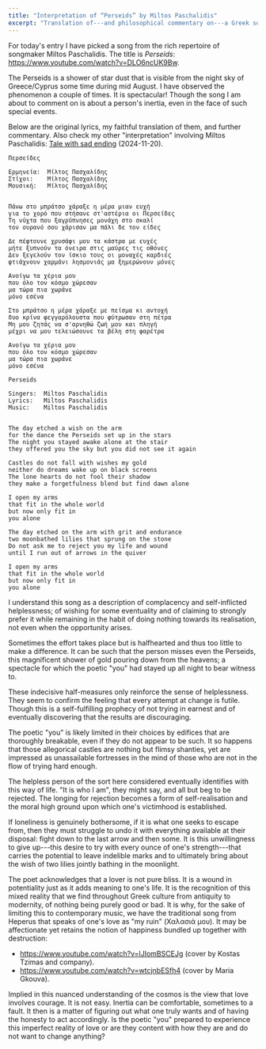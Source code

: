 ```yaml
---
title: "Interpretation of “Perseids” by Miltos Paschalidis"
excerpt: "Translation of---and philosophical commentary on---a Greek song whose translated title is 'Perseids'."
---
```


For today's entry I have picked a song from the rich repertoire of
songmaker Miltos Paschalidis. The title is _Perseids_:
<https://www.youtube.com/watch?v=DLO6ncUK9Bw>.

The Perseids is a shower of star dust that is visible from the night
sky of Greece/Cyprus some time during mid August. I have observed the
phenomenon a couple of times. It is spectacular! Though the song I am
about to comment on is about a person's inertia, even in the face of
such special events.

Below are the original lyrics, my faithful translation of them, and
further commentary. Also check my other "interpretation" involving
Miltos Paschalidis: [Tale with sad ending](https://protesilaos.com/interpretations/2024-11-20-paschalidis-tale-with-sad-ending/) (2024-11-20).

```
Περσείδες

Ερμηνεία:  Μίλτος Πασχαλίδης
Στίχοι:    Μίλτος Πασχαλίδης
Μουσική:   Μίλτος Πασχαλίδης


Πάνω στο μπράτσο χάραξε η μέρα μιαν ευχή
για το χορό που στήσανε στ'αστέρια οι Περσείδες
Τη νύχτα που ξαγρύπνησες μονάχη στο σκαλί
τον ουρανό σου χάρισαν μα πάλι δε τον είδες

Δε πέφτουνε χρυσάφι μου τα κάστρα με ευχές
μήτε ξυπνούν τα όνειρα στις μαύρες τις οθόνες
Δεν ξεγελούν τον ίσκιο τους οι μοναχές καρδιές
φτιάχνουν χαρμάνι λησμονιάς μα ξημερώνουν μόνες

Ανοίγω τα χέρια μου
που όλο τον κόσμο χώρεσαν
μα τώρα πια χωράνε
μόνο εσένα

Στο μπράτσο η μέρα χάραξε με πείσμα κι αντοχή
δυο κρίνα φεγγαρόλουστα που φύτρωσαν στη πέτρα
Μη μου ζητάς να σ'αρνηθώ ζωή μου και πληγή
μέχρι να μου τελειώσουνε τα βέλη στη φαρέτρα

Ανοίγω τα χέρια μου
που όλο τον κόσμο χώρεσαν
μα τώρα πια χωράνε
μόνο εσένα
```

```
Perseids

Singers:  Miltos Paschalidis
Lyrics:   Miltos Paschalidis
Music:    Miltos Paschalidis


The day etched a wish on the arm
for the dance the Perseids set up in the stars
The night you stayed awake alone at the stair
they offered you the sky but you did not see it again

Castles do not fall with wishes my gold
neither do dreams wake up on black screens
The lone hearts do not fool their shadow
they make a forgetfulness blend but find dawn alone

I open my arms
that fit in the whole world
but now only fit in
you alone

The day etched on the arm with grit and endurance
two moonbathed lilies that sprung on the stone
Do not ask me to reject you my life and wound
until I run out of arrows in the quiver

I open my arms
that fit in the whole world
but now only fit in
you alone
```

I understand this song as a description of complacency and
self-inflicted helplessness; of wishing for some eventuality and of
claiming to strongly prefer it while remaining in the habit of doing
nothing towards its realisation, not even when the opportunity arises.

Sometimes the effort takes place but is halfhearted and thus too
little to make a difference. It can be such that the person misses
even the Perseids, this magnificent shower of gold pouring down from
the heavens; a spectacle for which the poetic "you" had stayed up all
night to bear witness to.

These indecisive half-measures only reinforce the sense of
helplessness. They seem to confirm the feeling that every attempt at
change is futile. Though this is a self-fulfilling prophecy of not
trying in earnest and of eventually discovering that the results are
discouraging.

The poetic "you" is likely limited in their choices by edifices that
are thoroughly breakable, even if they do not appear to be such. It so
happens that those allegorical castles are nothing but flimsy shanties,
yet are impressed as unassailable fortresses in the mind of those who
are not in the flow of trying hard enough.

The helpless person of the sort here considered eventually identifies
with this way of life. "It is who I am", they might say, and all but
beg to be rejected. The longing for rejection becomes a form of
self-realisation and the moral high ground upon which one's victimhood
is established.

If loneliness is genuinely bothersome, if it is what one seeks to
escape from, then they must struggle to undo it with everything
available at their disposal: fight down to the last arrow and then
some. It is this unwillingness to give up---this desire to try with
every ounce of one's strength---that carries the potential to leave
indelible marks and to ultimately bring about the wish of two lilies
jointly bathing in the moonlight.

The poet acknowledges that a lover is not pure bliss. It is a wound in
potentiality just as it adds meaning to one's life. It is the
recognition of this mixed reality that we find throughout Greek
culture from antiquity to modernity, of nothing being purely good or
bad. It is why, for the sake of limiting this to contemporary music,
we have the traditional song from Heperus that speaks of one's love as
"my ruin" (Χαλασιά μου). It may be affectionate yet retains the notion
of happiness bundled up together with destruction:

- <https://www.youtube.com/watch?v=lJIomBSCEJg> (cover by Kostas Tzimas and company).
- <https://www.youtube.com/watch?v=wtcjnbESfh4> (cover by Maria Gkouva).

Implied in this nuanced understanding of the cosmos is the view that
love involves courage. It is not easy. Inertia can be comfortable,
sometimes to a fault. It then is a matter of figuring out what one
truly wants and of having the honesty to act accordingly. Is the
poetic "you" prepared to experience this imperfect reality of love or
are they content with how they are and do not want to change anything?
